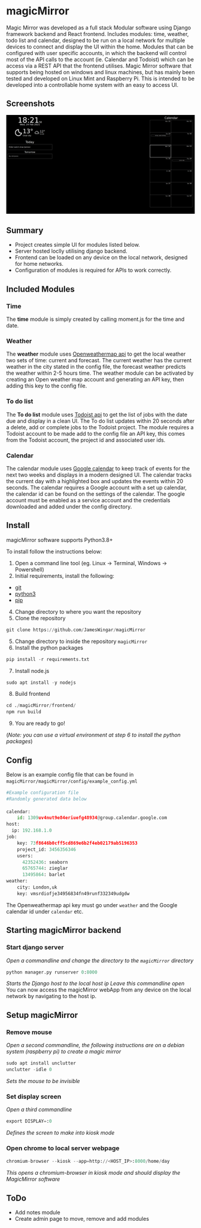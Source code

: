 # magicMirror
Magic Mirror was developed as a full stack Modular software using Django framework backend and React frontend. Includes modules: time, weather, todo list and calendar, designed to be run on a local network for multiple devices to connect and display the UI within the home. Modules that can be configured with user specific accounts, in which the backend will control most of the API calls to the account (ie. Calendar and Todoist) which can be access via a REST API that the frontend utilises. Magic Mirror software that supports being hosted on windows and linux machines, but has mainly been tested and developed on Linux Mint and Raspberry Pi. This is intended to be developed into a controllable home system with an easy to access UI.

## Screenshots
<p align="center">
  <img src="https://github.com/JamesWingar/magicMirror/blob/master/src/example_screenshot_2560_1440.png" width="800">
</p>

## Summary
* Project creates simple UI for modules listed below.
* Server hosted loclly utilising django backend.
* Frontend can be loaded on any device on the local network, designed for home networks.
* Configuration of modules is required for APIs to work correctly. 

## Included Modules

### Time
The **time** module is simply created by calling moment.js for the time and date.

### Weather
The **weather** module uses [Openweathermap api](https://openweathermap.org/) to get the local weather two sets of time: current and forecast. The current weather has the current weather in the city stated in the config file, the forecast weather predicts the weather within 2-5 hours time. The weather module can be activated by creating an Open weather map account and generating an API key, then adding this key to the config file.

### To do list
The **To do list** module uses [Todoist api](https://todoist.com/) to get the list of jobs with the date due and display in a clean UI. The To do list updates within 20 seconds after a delete, add or complete jobs to the Todoist project. The module requires a Todoist account to be made add to the config file an API key, this comes from the Todoist account, the project id and associated user ids.

### Calendar
The calendar module uses [Google calendar](https://calendar.google.com/calendar/r) to keep track of events for the next two weeks and displays in a modern designed UI. The calendar tracks the current day with a highlighted box and updates the events within 20 seconds. The calendar requires a Google account with a set up calendar, the calendar id can be found on the settings of the calendar. The google account must be enabled as a service account and the credentials downloaded and added under the config directory.

## Install
magicMirror software supports Python3.8+

To install follow the instructions below:
1. Open a command line tool (eg. Linux -> Terminal, Windows -> Powershell)
2. Initial requirements, install the following:
* [git](https://git-scm.com/downloads)
* [python3](https://www.python.org/download/releases/3.0/)
* [pip](https://pypi.org/project/pip/)
4. Change directory to where you want the repository
5. Clone the repository
```python
git clone https://github.com/JamesWingar/magicMirror
```
5. Change directory to inside the repository `magicMirror`
6. Install the python packages
```python
pip install -r requirements.txt
```
7. Install node.js
```python
sudo apt install -y nodejs
```
8. Build frontend
```python
cd ./magicMirror/frontend/
npm run build
```
9. You are ready to go!

(*Note: you can use a virtual environment at step 6 to install the python packages*)

## Config
Below is an example config file that can be found in `magicMirror/magicMirror/config/example_config.yml`

```python
#Example configuration file
#Randomly generated data below

calendar:
    id: 1309uv4nut9e84eriuefg48934@group.calendar.google.com
host:
  ip: 192.168.1.0
job:
    key: 73f8646b0cff5cd869e6b2f4eb02179ab5196353
    project_id: 3456356346
    users:
      42352436: seaborn
      65765744: zieglar
      13495864: barlet
weather:
    city: London,uk
    key: vmsrdiofje34956834fn49runf332349udgdw
```
The Openweathermap api key must go under `weather` and the Google calendar id under `calendar` etc.

## Starting magicMirror backend
### Start django server
*Open a commandline and change the directory to the `magicMirror` directory*
```python
python manager.py runserver 0:8000
```
*Starts the Django host to the local host ip*
*Leave this commandline open*
You can now access the magicMirror webApp from any device on the local network by navigating to the host ip.

## Setup magicMirror
### Remove mouse
*Open a second commandline, the following instructions are on a debian system (raspberry pi) to create a magic mirror*
```python
sudo apt install unclutter
unclutter -idle 0
```
*Sets the mouse to be invisible*

### Set display screen
*Open a third commandline*
```python
export DISPLAY=:0
```
*Defines the screen to make into kiosk mode*

### Open chrome to local server webpage
```python
chromium-browser --kiosk --app=http://<HOST_IP>:8000/home/day
```
*This opens a chromium-browser in kiosk mode and should display the MagicMirror software*

## ToDo
* Add notes module
* Create admin page to move, remove and add modules

